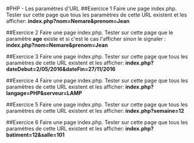 #PHP - Les paramètres d'URL
##Exercice 1
Faire une page index.php. Tester sur cette page que tous les paramètres de cette URL existent et les afficher: **index.php?nom=Nemare&prenom=Jean**

##Exercice 2
Faire une page index.php. Tester sur cette page que le paramètre **age** existe et si c'est le cas l'afficher sinon le signaler : **index.php?nom=Nemare&prenom=Jean**

##Exercice 3
Faire une page index.php. Tester sur cette page que tous les paramètres de cette URL existent  et les afficher: **index.php?dateDebut=2/05/2016&dateFin=27/11/2016**

##Exercice 4
Faire une page index.php. Tester sur cette page que tous les paramètres de cette URL existent  et les afficher: **index.php?langage=PHP&serveur=LAMP**

##Exercice 5
Faire une page index.php. Tester sur cette page que tous les paramètres de cette URL existent  et les afficher: **index.php?semaine=12**

##Exercice 6
Faire une page index.php. Tester sur cette page que tous les paramètres de cette URL existent  et les afficher: **index.php?batiment=12&salle=101**
